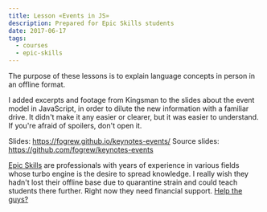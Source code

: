 ```yaml
---
title: Lesson «Events in JS»
description: Prepared for Epic Skills students
date: 2017-06-17
tags:
  - courses
  - epic-skills
---
```


The purpose of these lessons is to explain language concepts in person in an offline format.

I added excerpts and footage from Kingsman to the slides about the event model in JavaScript, in order to dilute the new information with a familiar drive. It didn't make it any easier or clearer, but it was easier to understand.
If you're afraid of spoilers, don't open it.

Slides: https://fogrew.github.io/keynotes-events/
Source slides: https://github.com/fogrew/keynotes-events

[Epic Skills](https://epixx.ru/) are professionals with years of experience in various fields whose turbo engine is the desire to spread knowledge. I really wish they hadn't lost their offline base due to quarantine strain and could teach students there further. Right now they need financial support. [Help the guys?](https://donate.epixx.ru/)
